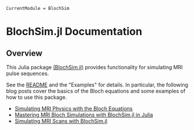 ```@meta
CurrentModule = BlochSim
```

# BlochSim.jl Documentation

## Overview

This Julia package
[(BlochSim.jl)](https://github.com/StevenWhitaker/BlochSim.jl)
provides functionality for simulating MRI pulse sequences.

See the
[README](https://github.com/StevenWhitaker/BlochSim.jl)
and
the "Examples" for details.
In particular,
the following blog posts
cover the basics of the Bloch equations
and some examples of how to use this package.
- [Simulating MRI Physics with the Bloch Equations](https://blog.glcs.io/simulating-mri-physics-with-the-bloch-equations)
- [Mastering MRI Bloch Simulations with BlochSim.jl in Julia](https://blog.glcs.io/mastering-mri-bloch-simulations-with-blochsimjl-in-julia)
- [Simulating MRI Scans with BlochSim.jl](https://blog.glcs.io/simulating-mri-scans-with-blochsimjl)
